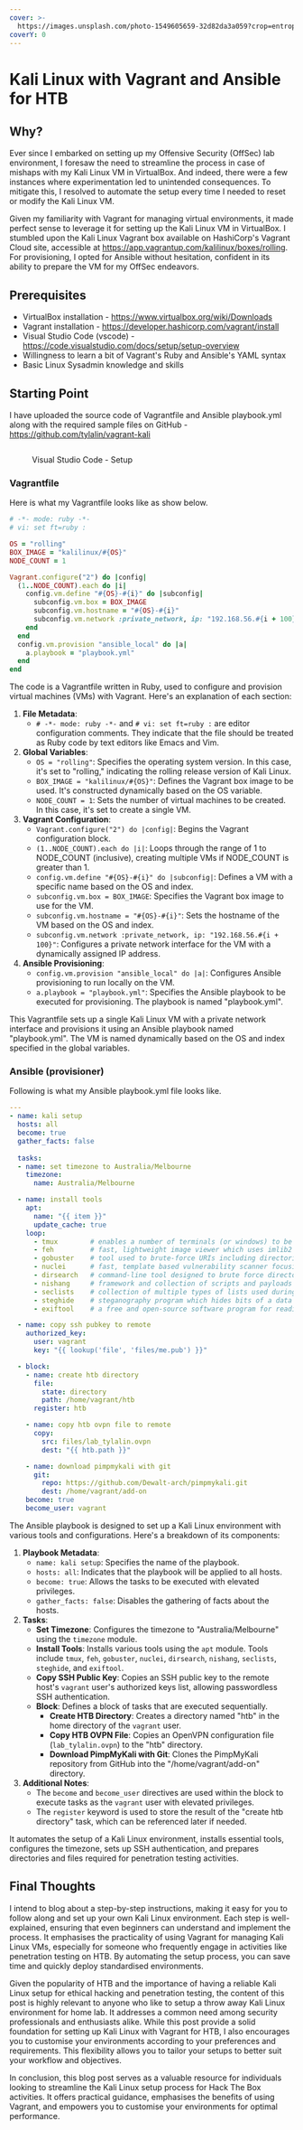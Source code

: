 ```yaml
---
cover: >-
  https://images.unsplash.com/photo-1549605659-32d82da3a059?crop=entropy&cs=srgb&fm=jpg&ixid=M3wxOTcwMjR8MHwxfHNlYXJjaHw0fHxrYWxpJTIwTGludXh8ZW58MHx8fHwxNzA5NDQxNzUxfDA&ixlib=rb-4.0.3&q=85
coverY: 0
---
```


# Kali Linux with Vagrant and Ansible for HTB

## Why?

Ever since I embarked on setting up my Offensive Security (OffSec) lab environment, I foresaw the need to streamline the process in case of mishaps with my Kali Linux VM in VirtualBox. And indeed, there were a few instances where experimentation led to unintended consequences. To mitigate this, I resolved to automate the setup every time I needed to reset or modify the Kali Linux VM.

Given my familiarity with Vagrant for managing virtual environments, it made perfect sense to leverage it for setting up the Kali Linux VM in VirtualBox. I stumbled upon the Kali Linux Vagrant box available on HashiCorp's Vagrant Cloud site, accessible at https://app.vagrantup.com/kalilinux/boxes/rolling. For provisioning, I opted for Ansible without hesitation, confident in its ability to prepare the VM for my OffSec endeavors.

## Prerequisites

* VirtualBox installation - https://www.virtualbox.org/wiki/Downloads
* Vagrant installation - https://developer.hashicorp.com/vagrant/install
* Visual Studio Code (vscode) - https://code.visualstudio.com/docs/setup/setup-overview
* Willingness to learn a bit of Vagrant's Ruby and Ansible's YAML syntax
* Basic Linux Sysadmin knowledge and skills

## Starting Point

I have uploaded the source code of Vagrantfile and Ansible playbook.yml along with the required sample files on GitHub - https://github.com/tylalin/vagrant-kali

<figure><img src="../.gitbook/assets/2024-03-03_20-14.png" alt=""><figcaption><p>Visual Studio Code - Setup</p></figcaption></figure>

### Vagrantfile

Here is what my Vagrantfile looks like as show below.

```ruby
# -*- mode: ruby -*- 
# vi: set ft=ruby :

OS = "rolling"
BOX_IMAGE = "kalilinux/#{OS}"
NODE_COUNT = 1

Vagrant.configure("2") do |config|
  (1..NODE_COUNT).each do |i|     
    config.vm.define "#{OS}-#{i}" do |subconfig|       
      subconfig.vm.box = BOX_IMAGE       
      subconfig.vm.hostname = "#{OS}-#{i}"
      subconfig.vm.network :private_network, ip: "192.168.56.#{i + 100}"     
    end
  end 
  config.vm.provision "ansible_local" do |a|
    a.playbook = "playbook.yml"
  end  
end
```

The code is a Vagrantfile written in Ruby, used to configure and provision virtual machines (VMs) with Vagrant. Here's an explanation of each section:

1. **File Metadata**:
   * `# -*- mode: ruby -*-` and `# vi: set ft=ruby :` are editor configuration comments. They indicate that the file should be treated as Ruby code by text editors like Emacs and Vim.
2. **Global Variables**:
   * `OS = "rolling"`: Specifies the operating system version. In this case, it's set to "rolling," indicating the rolling release version of Kali Linux.
   * `BOX_IMAGE = "kalilinux/#{OS}"`: Defines the Vagrant box image to be used. It's constructed dynamically based on the OS variable.
   * `NODE_COUNT = 1`: Sets the number of virtual machines to be created. In this case, it's set to create a single VM.
3. **Vagrant Configuration**:
   * `Vagrant.configure("2") do |config|`: Begins the Vagrant configuration block.
   * `(1..NODE_COUNT).each do |i|`: Loops through the range of 1 to NODE\_COUNT (inclusive), creating multiple VMs if NODE\_COUNT is greater than 1.
   * `config.vm.define "#{OS}-#{i}" do |subconfig|`: Defines a VM with a specific name based on the OS and index.
   * `subconfig.vm.box = BOX_IMAGE`: Specifies the Vagrant box image to use for the VM.
   * `subconfig.vm.hostname = "#{OS}-#{i}"`: Sets the hostname of the VM based on the OS and index.
   * `subconfig.vm.network :private_network, ip: "192.168.56.#{i + 100}"`: Configures a private network interface for the VM with a dynamically assigned IP address.
4. **Ansible Provisioning**:
   * `config.vm.provision "ansible_local" do |a|`: Configures Ansible provisioning to run locally on the VM.
   * `a.playbook = "playbook.yml"`: Specifies the Ansible playbook to be executed for provisioning. The playbook is named "playbook.yml".

This Vagrantfile sets up a single Kali Linux VM with a private network interface and provisions it using an Ansible playbook named "playbook.yml". The VM is named dynamically based on the OS and index specified in the global variables.

### Ansible (provisioner)

Following is what my Ansible playbook.yml file looks like.

```yaml
---
- name: kali setup
  hosts: all
  become: true
  gather_facts: false
  
  tasks:
  - name: set timezone to Australia/Melbourne
    timezone:
      name: Australia/Melbourne

  - name: install tools
    apt:
      name: "{{ item }}"
      update_cache: true
    loop:
      - tmux        # enables a number of terminals (or windows) to be accessed and controlled from a single terminal like screen
      - feh         # fast, lightweight image viewer which uses imlib2
      - gobuster    # tool used to brute-force URIs including directories and files as well as DNS subdomains
      - nuclei      # fast, template based vulnerability scanner focusing on extensive configurability, massive extensibility and ease of use
      - dirsearch   # command-line tool designed to brute force directories and files in webservers
      - nishang     # framework and collection of scripts and payloads which enables usage of PowerShell for offensive security and post exploitation during Penetration Tests
      - seclists    # collection of multiple types of lists used during security assessments
      - steghide    # steganography program which hides bits of a data file in some of the least significant bits of another file in such a way that the existence of the data file is not visible and cannot be proven.
      - exiftool    # a free and open-source software program for reading, writing, and manipulating image, audio, video, and PDF metadata. 

  - name: copy ssh pubkey to remote 
    authorized_key:
      user: vagrant
      key: "{{ lookup('file', 'files/me.pub') }}"

  - block:
    - name: create htb directory 
      file:
        state: directory
        path: /home/vagrant/htb
      register: htb

    - name: copy htb ovpn file to remote
      copy: 
        src: files/lab_tylalin.ovpn
        dest: "{{ htb.path }}"

    - name: download pimpmykali with git
      git:
        repo: https://github.com/Dewalt-arch/pimpmykali.git
        dest: /home/vagrant/add-on
    become: true
    become_user: vagrant
```

The Ansible playbook is designed to set up a Kali Linux environment with various tools and configurations. Here's a breakdown of its components:

1. **Playbook Metadata**:
   * `name: kali setup`: Specifies the name of the playbook.
   * `hosts: all`: Indicates that the playbook will be applied to all hosts.
   * `become: true`: Allows the tasks to be executed with elevated privileges.
   * `gather_facts: false`: Disables the gathering of facts about the hosts.
2. **Tasks**:
   * **Set Timezone**: Configures the timezone to "Australia/Melbourne" using the `timezone` module.
   * **Install Tools**: Installs various tools using the `apt` module. Tools include `tmux`, `feh`, `gobuster`, `nuclei`, `dirsearch`, `nishang`, `seclists`, `steghide`, and `exiftool`.
   * **Copy SSH Public Key**: Copies an SSH public key to the remote host's `vagrant` user's authorized keys list, allowing passwordless SSH authentication.
   * **Block**: Defines a block of tasks that are executed sequentially.
     * **Create HTB Directory**: Creates a directory named "htb" in the home directory of the `vagrant` user.
     * **Copy HTB OVPN File**: Copies an OpenVPN configuration file (`lab_tylalin.ovpn`) to the "htb" directory.
     * **Download PimpMyKali with Git**: Clones the PimpMyKali repository from GitHub into the "/home/vagrant/add-on" directory.
3. **Additional Notes**:
   * The `become` and `become_user` directives are used within the block to execute tasks as the `vagrant` user with elevated privileges.
   * The `register` keyword is used to store the result of the "create htb directory" task, which can be referenced later if needed.

It automates the setup of a Kali Linux environment, installs essential tools, configures the timezone, sets up SSH authentication, and prepares directories and files required for penetration testing activities.

## Final Thoughts

I intend to blog about a step-by-step instructions, making it easy for you to follow along and set up your own Kali Linux environment. Each step is well-explained, ensuring that even beginners can understand and implement the process. It emphasises the practicality of using Vagrant for managing Kali Linux VMs, especially for someone who frequently engage in activities like penetration testing on HTB. By automating the setup process, you can save time and quickly deploy standardised environments.

Given the popularity of HTB and the importance of having a reliable Kali Linux setup for ethical hacking and penetration testing, the content of this post is highly relevant to anyone who like to setup a throw away Kali Linux environment for home lab. It addresses a common need among security professionals and enthusiasts alike. While this post provide a solid foundation for setting up Kali Linux with Vagrant for HTB, I also encourages you to customise your environments according to your preferences and requirements. This flexibility allows you to tailor your setups to better suit your workflow and objectives.

In conclusion, this blog post serves as a valuable resource for individuals looking to streamline the Kali Linux setup process for Hack The Box activities. It offers practical guidance, emphasises the benefits of using Vagrant, and empowers you to customise your environments for optimal performance.
